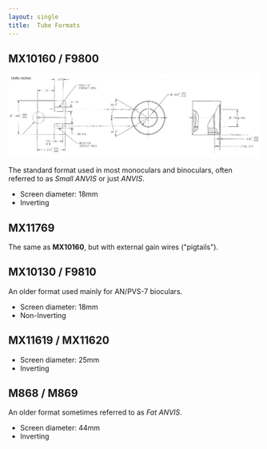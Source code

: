 ```yaml
---
layout: single
title:  Tube Formats
---
```


## MX10160 / F9800

<img src="/assets/images/mx10160_dimensions_inch.png" alt="MX10160 dimensions in inches" style="width:1000px;"/>

The standard format used in most monoculars and binoculars, often referred to as *Small ANVIS* or just *ANVIS*.

* Screen diameter: 18mm
* Inverting

## MX11769

The same as **MX10160**, but with external gain wires ("pigtails").

## MX10130 / F9810

An older format used mainly for AN/PVS-7 bioculars.

* Screen diameter: 18mm
* Non-Inverting

##  MX11619 / MX11620

* Screen diameter: 25mm
* Inverting

## M868 / M869

An older format sometimes referred to as *Fat ANVIS*.

* Screen diameter: 44mm
* Inverting